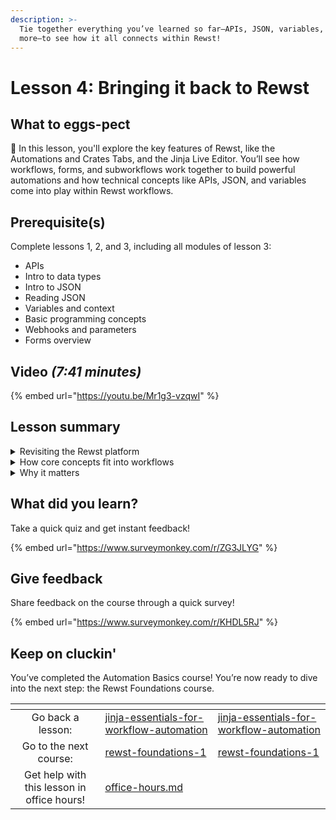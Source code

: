 ```yaml
---
description: >-
  Tie together everything you’ve learned so far—APIs, JSON, variables, and
  more—to see how it all connects within Rewst!
---
```


# Lesson 4: Bringing it back to Rewst

## What to eggs-pect

:egg: In this lesson, you'll explore the key features of Rewst, like the Automations and Crates Tabs, and the Jinja Live Editor. You’ll see how workflows, forms, and subworkflows work together to build powerful automations and how technical concepts like APIs, JSON, and variables come into play within Rewst workflows.

## Prerequisite(s)&#x20;

Complete lessons 1, 2, and 3, including all modules of lesson 3:

* APIs
* Intro to data types
* Intro to JSON
* Reading JSON
* Variables and context
* Basic programming concepts
* Webhooks and parameters
* Forms overview

## Video _(7:41 minutes)_

{% embed url="https://youtu.be/Mr1g3-vzqwI" %}

## Lesson summary

<details>

<summary>Revisiting the Rewst platform</summary>

Rewst’s **Automations Tab** is where you create and manage workflows that automate tasks and processes:

* **Workflows**: Step-by-step instructions that run automations.
* **Forms**: Collect data and trigger workflows.
* **Crates**: Pre-built workflows to get started quickly and boost ROI.

The **Tools Tab** includes the **Jinja Live Editor**, where you can practice working with JSON data and test expressions before using them in workflows.

</details>

<details>

<summary>How core concepts fit into workflows</summary>

The technical concepts you’ve learned—like APIs, JSON, variables, and webhooks—power Rewst workflows.

Example: In a new hire onboarding workflow:

* A form triggers the workflow.
* An API call creates the new hire’s account.
* Data is stored in **context variables** for later use.
* A **subworkflow** assigns permissions based on the employee’s role.

</details>

<details>

<summary>Why it matters</summary>

Understanding how these concepts connect makes Rewst more approachable and helps you build scalable, adaptable automations. These tools let you streamline complex processes while keeping workflows dynamic and reusable.

</details>



## What did you learn?&#x20;

Take a quick quiz and get instant feedback!

{% embed url="https://www.surveymonkey.com/r/ZG3JLYG" %}

## Give feedback&#x20;

Share feedback on the course through a quick survey!

{% embed url="https://www.surveymonkey.com/r/KHDL5RJ" %}

## Keep on cluckin'

You’ve completed the Automation Basics course! You’re now ready to dive into the next step: the Rewst Foundations course.&#x20;

<table data-card-size="large" data-column-title-hidden data-view="cards" data-full-width="false"><thead><tr><th align="center"></th><th data-type="content-ref"></th><th data-hidden data-card-target data-type="content-ref"></th></tr></thead><tbody><tr><td align="center">Go back a lesson: </td><td><a href="jinja-essentials-for-workflow-automation/">jinja-essentials-for-workflow-automation</a></td><td><a href="jinja-essentials-for-workflow-automation/">jinja-essentials-for-workflow-automation</a></td></tr><tr><td align="center">Go to the next course: </td><td><a href="../rewst-foundations-1/">rewst-foundations-1</a></td><td><a href="../rewst-foundations-1/">rewst-foundations-1</a></td></tr><tr><td align="center">Get help with this lesson in office hours!</td><td><a href="../office-hours.md">office-hours.md</a></td><td></td></tr></tbody></table>
